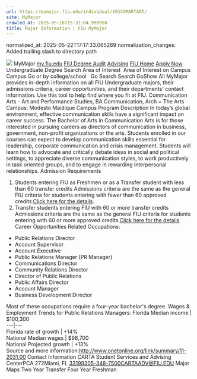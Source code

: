 ```yaml
---
url: https://mymajor.fiu.edu/individual/101COMARTART/
site: MyMajor
crawled_at: 2025-05-16T15:31:04.990958
title: Major Information | FIU MyMajor
---
```

normalized_at: 2025-05-22T17:17:33.065289
normalization_changes: Added trailing slash to directory path

![](https://mymajor.fiu.edu/assets/logo-T4VPR2BI.png)
MyMajor
[my.fiu.edu](https://my.fiu.edu/)
[FIU Degree Audit](https://dasa.fiu.edu/all-departments/advising/panther-success-hub/panther-degree-audit/)
[Advising](https://advising.fiu.edu)
[FIU Home](https://www.fiu.edu/)
[Apply Now](https://admissions.fiu.edu/)
Undergraduate Degree Search
Area of Interest
​
Area of Interest
on
Campus
​
Campus
Go
or by college/school
​
​
Go
Search
Search
GoShow All
MyMajor provides in-depth information on all FIU Undergraduate majors, their admissions criteria, career opportunities, and their departments' contact information. Use this tool to help find where you fit at FIU.
Communication Arts - Art and Performance Studies,
BA
Communication, Arch + The Arts
Campus:
Modesto Maidique Campus
Program Description
In today’s global environment, effective communication skills have a significant impact on career success. The Bachelor of Arts in Communication Arts is for those interested in pursuing careers as directors of communication in business, government, non-profit organizations or the arts. Students enrolled in our courses can expect to develop communication skills essential for leadership, corporate communication and crisis management. Students will learn how to advocate and critically debate ideas in social and political settings, to appreciate diverse communication styles, to work productively in task oriented groups, and to engage in rewarding interpersonal relationships.
Admission Requirements
1. Students entering FIU as Freshmen or as a Transfer student with less than 60 transfer credits
Admissions criteria are the same as the general FIU criteria for students entering with fewer than 60 approved credits.[Click here for the details](http://admissions.fiu.edu/).
2. Transfer students entering FIU with 60 or more transfer credits
Admissions criteria are the same as the general FIU criteria for students entering with 60 or more approved credits.[Click here for the details](https://mymajor.fiu.edu/admin/Click%20here%20for%20the%20details).
Career Opportunities
Related Occupations:
  * Public Relations Director
  * Account Supervisor
  * Account Executive
  * Public Relations Manager (PR Manager)
  * Communications Director
  * Community Relations Director
  * Director of Public Relations
  * Public Affairs Director
  * Account Manager
  * Business Development Director


Most of these occupations require a four-year bachelor's degree.
Wages & Employment Trends for Public Relations Managers:
Florida Median income | $100,300  
---|---  
Florida rate of growth | +14%  
National Median wages | $98,700  
National Projected growth | +13%  
Source and more information:<http://www.onetonline.org/link/summary/11-2031.00>
Contact Information
CARTA Student Services and Advising CenterPCA 272Miami, FL 33199305-348-7500CARTAADV@FIU.EDU
Major Maps
Two Year Transfer
Four Year Freshman
